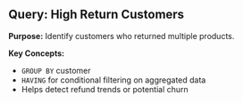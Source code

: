 ## Query: High Return Customers

**Purpose:** Identify customers who returned multiple products.

**Key Concepts:**
- `GROUP BY` customer
- `HAVING` for conditional filtering on aggregated data
- Helps detect refund trends or potential churn
